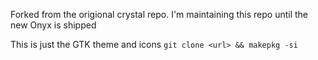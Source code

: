 Forked from the origional crystal repo.
I'm maintaining this repo until the new Onyx is shipped

This is just the GTK theme and icons
`git clone <url> && makepkg -si`
